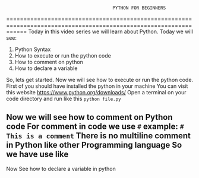                                             PYTHON FOR BEGINNERS 
==================================================================================================================
Today in this video series we will learn about Python.
Today we will see:
1. Python Syntax
2. How to execute or run the python code
3. How to comment on python 
4. How to declare a variable

So, lets get started.
Now we will see how to execute or run the python code.
First of you should have installed the python in your machine 
You can visit this website https://www.python.org/downloads/
Open a terminal on your code directory and run like this
`python file.py`

Now we will see how to comment on Python code
For comment in code we use `#` 
example: `# This is a comment`
There is no multiline comment in Python like other Programming language
So we have use like
---
Now See how to declare a variable in python
